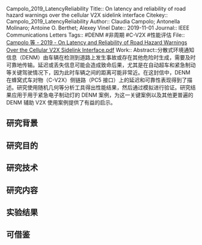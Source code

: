 Campolo\_2019\_LatencyReliability
Title:: On latency and reliability of road hazard warnings over the cellular V2X sidelink interface
Citekey:: Campolo\_2019\_LatencyReliability
Author:: Claudia Campolo; Antonella Molinaro; Antoine O. Berthet; Alexey Vinel
Date:: 2019-11-01
Journal:: IEEE Communications Letters
Tags:: #DENM #非周期 #C-V2X #性能评估 
File:: [Campolo 等 - 2019 - On Latency and Reliability of Road Hazard Warnings Over the Cellular V2X Sidelink Interface.pdf](zotero://open-pdf/0_WEUI4ZSS)
Work::
Abstract::分散式环境通知信息（DENM）由车辆在检测到道路上发生事故或存在其他危险时生成，需要及时可靠地传输。延迟或丢失信息可能会造成致命后果，尤其是在自动超车和紧急制动等关键驾驶情况下，因为此时车辆之间的距离可能非常近。在这封信中，DENM 在蜂窝式车对物（C-V2X）侧链路（PC5 接口）上的延迟和可靠性表现得到了描述。研究使用随机几何等分析工具得出性能结果，然后通过模拟进行验证。研究结果应用于用于紧急电子制动灯的 DENM 案例，为这一关键案例以及其他更普遍的 DENM 辅助 V2X 使用案例提供了有益的启示。
## 研究背景
## 研究目的
## 研究技术
## 研究内容
## 实验结果
## 可借鉴
